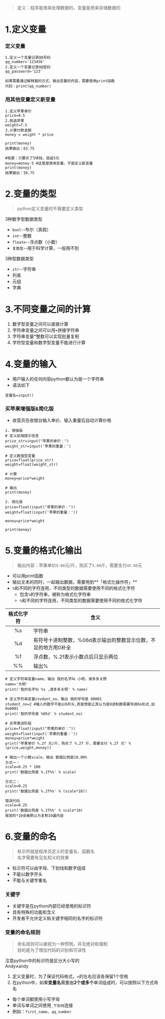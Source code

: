 > 定义：程序是用来处理数据的，变量是用来存储数据的

# 1.定义变量

### 定义变量

```
1.定义一个变量记录QQ号码
qq_number='123456'
2.定义一个变量记录QQ密码
qq_password='123'

如果需要通过解释器的方式，输出变量的内容，需要使用print函数
代码：print(qq_number)
```

### 用其他变量定义新变量

```
1.定义苹果单价
price=8.5
2.挑选苹果
weight=7.5
3.计算付款金额
money = weight * price

print(money)
结果输出：63.75

#拓展：只要买了5块钱，就返5元
money=money-5 #这里是使用变量，不是定义新变量
print(money)
结果输出：58.75
```

# 2.变量的类型

> python定义变量时不需要定义类型

3种数字型数据类型
* `bool`--布尔（真假）
* `int`--整数
* `floate`--浮点数（小数）
* `复数型`--用于科学计算，一般用不到

3种型数据类型
* `str`--字符串
* 列表
* 元组
* 字典

# 3.不同变量之间的计算

1) 数字型变量之间可以直接计算
2) 字符串变量之间可以用`+`拼接字符串
3) 字符串变量*整数可以实现批量复制
4) 字符型变量和数字型变量不能进行计算

# 4.变量的输入

* 用户输入的任何内容python都认为是一个字符串
* 语法如下
```
变量名=input()
```

### 买苹果增强版&简化版

* 收营员在收银台输入单价、输入重量后自动计算价格

```
1. 增强版
# 定义前端提示信息
price_str=input("苹果的单价：")
weight_str=input('苹果的重量：')

# 定义数值型变量
price=float(price_str)
weight=float(weight_str)

# 计算
money=price*weight

# 输出
print(money)

2. 简化版
price=float(input("苹果的单价："))
weight=float(input('苹果的重量：'))

money=price*weight

print(money)
```

# 5.变量的格式化输出

> 输出内容：苹果单价`9.00`元/斤，购买了`5.00`斤，需要支付`45.00`元

* 可以用print函数
* 输出文本的同时，一起输出数据，需要用到**「格式化操作符」**
* `%`和不同的字符连用，不同类型的数据需要使用不同的格式化字符
  * 包含`%`的字符串，被称为格式化字符串
  * `%`和不同的字符连用，不同类型的数据需要使用不同的格式化字符

|格式化字符|含义|
|:---:|---|
|%s|字符串|
|%d|有符号十进制整数，%06d表示输出的整数显示位数，不足的地方用0补全|
|%f|浮点数，%.2f表示小数点后只显示两位|
|%%|输出%|

```
# 定义字符串变量name，输出 我的名字叫 小明，请多多关照
name='大明'
print('我的名字叫 %s ,请多多关照' % name)

# 定义字符串变量student_no，输出 我的学号是 00001
student_no=2 #输入的数字不能以0开头,若是想是让其认为是8进制数需要写成0o形式,如0o0001
print('我的学号是 %05d' % student_no)

# 买苹果进阶版
price=float(input("苹果的单价："))
weight=float(input('苹果的重量：'))
money=price*weight
print("苹果单价 %.2f 元/斤，购买了 %.2f 斤，需要支付 %.2f 元" %(price,weight,money))

# 输出一个小数scale，输出 数据比例是10.00%
方式一：
scale=0.25 * 100
print('数据比例是 %.2f%%' % scale)

方式二：
scale=0.25
print('数据比例是 %.2f%%' % (scale*10))

错误代码
scale=0.25
print('数据比例是 %.2f%%' % scale*10)
尾部的*10会被默认为复制10遍内容
```

# 6.变量的命名

> 标示符就是程序员定义的变量名、函数名
> <br>名字需要有见名知义的效果 </br>

* 标示符可以由字母、下划线和数字组成
* 不能以数字开头
* 不能与关键字重名

### 关键字
* 关键字是在python内部已经使用的标识符
* 具有特殊的功能和含义
* 开发者不允许定义和关键字相同的名字的标识符

### 变量的命名规则
> 命名规则可以被视为一种惯例，并无绝对和强制
> <br>目的是为了增加代码的识别和可读性</br>

注意python中的标识符是区分大小写的
<br>Andy≠andy</br>

1. 定义变量时，为了保证代码格式，`=`的左右应该各保留1个空格
2. 在python中，如果**变量名**需要由**2个或多个**单词组成时，可以按照以下方式命名
 * 每个单词都使用小写字母
 * 单词与单词之间使用`_下划线`连接
 * 例如：`first_name`、`qq_number`
 
 

